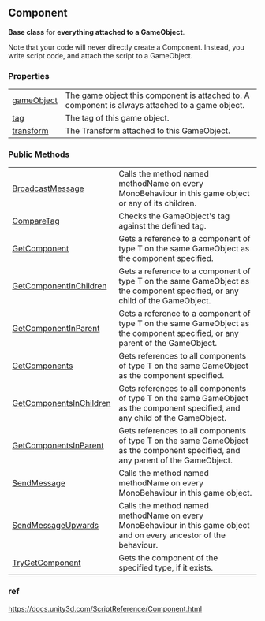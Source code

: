 ## Component
**Base class** for **everything attached to a GameObject**.

Note that your code will never directly create a Component. Instead, you write script code, and attach the script to a GameObject.

### Properties

<table class="list"><tbody><tr><td class="lbl"><a href="https://docs.unity3d.com/ScriptReference/Component.htmlComponent-gameObject.html">gameObject</a></td><td class="desc">The game object this component is attached to. A component is always attached to a game object.</td></tr><tr><td class="lbl"><a href="https://docs.unity3d.com/ScriptReference/Component.htmlComponent-tag.html">tag</a></td><td class="desc">The tag of this game object.</td></tr><tr><td class="lbl"><a href="https://docs.unity3d.com/ScriptReference/Component.htmlComponent-transform.html">transform</a></td><td class="desc">The Transform attached to this GameObject.</td></tr></tbody></table>

### Public Methods

<table class="list"><tbody><tr><td class="lbl"><a href="https://docs.unity3d.com/ScriptReference/Component.htmlComponent.BroadcastMessage.html">BroadcastMessage</a></td><td class="desc">Calls the method named methodName on every MonoBehaviour in this game object or any of its children.</td></tr><tr><td class="lbl"><a href="https://docs.unity3d.com/ScriptReference/Component.htmlComponent.CompareTag.html">CompareTag</a></td><td class="desc">Checks the GameObject's tag against the defined tag.</td></tr><tr><td class="lbl"><a href="https://docs.unity3d.com/ScriptReference/Component.htmlComponent.GetComponent.html">GetComponent</a></td><td class="desc">Gets a reference to a component of type T on the same GameObject as the component specified.</td></tr><tr><td class="lbl"><a href="https://docs.unity3d.com/ScriptReference/Component.htmlComponent.GetComponentInChildren.html">GetComponentInChildren</a></td><td class="desc">Gets a reference to a component of type T on the same GameObject as the component specified, or any child of the GameObject.</td></tr><tr><td class="lbl"><a href="https://docs.unity3d.com/ScriptReference/Component.htmlComponent.GetComponentInParent.html">GetComponentInParent</a></td><td class="desc">Gets a reference to a component of type T on the same GameObject as the component specified, or any parent of the GameObject.</td></tr><tr><td class="lbl"><a href="https://docs.unity3d.com/ScriptReference/Component.htmlComponent.GetComponents.html">GetComponents</a></td><td class="desc">Gets references to all components of type T on the same GameObject as the component specified.</td></tr><tr><td class="lbl"><a href="https://docs.unity3d.com/ScriptReference/Component.htmlComponent.GetComponentsInChildren.html">GetComponentsInChildren</a></td><td class="desc">Gets references to all components of type T on the same GameObject as the component specified, and any child of the GameObject.</td></tr><tr><td class="lbl"><a href="https://docs.unity3d.com/ScriptReference/Component.htmlComponent.GetComponentsInParent.html">GetComponentsInParent</a></td><td class="desc">Gets references to all components of type T on the same GameObject as the component specified, and any parent of the GameObject.</td></tr><tr><td class="lbl"><a href="https://docs.unity3d.com/ScriptReference/Component.htmlComponent.SendMessage.html">SendMessage</a></td><td class="desc">Calls the method named methodName on every MonoBehaviour in this game object.</td></tr><tr><td class="lbl"><a href="https://docs.unity3d.com/ScriptReference/Component.htmlComponent.SendMessageUpwards.html">SendMessageUpwards</a></td><td class="desc">Calls the method named methodName on every MonoBehaviour in this game object and on every ancestor of the behaviour.</td></tr><tr><td class="lbl"><a href="https://docs.unity3d.com/ScriptReference/Component.htmlComponent.TryGetComponent.html">TryGetComponent</a></td><td class="desc">Gets the component of the specified type, if it exists.</td></tr></tbody></table>


### ref 
https://docs.unity3d.com/ScriptReference/Component.html

